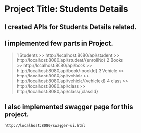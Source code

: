 # Project Title: Students Details

## I created APIs for Students Details related.

## I implemented few parts in Project.
 > 1 Students
		>> http://localhost:8080/api/student
		>> http://localhost:8080/api/student/{enrollNo}
 > 2 Books  
		>> http://localhost:8080/api/book
		>> http://localhost:8080/api/book/{bookId}
 > 3 Vehicle
		>> http://localhost:8080/api/vehicle
		>> http://localhost:8080/api/vehicle/{vehicleId}
 > 4 class
		>> http://localhost:8080/api/class
		>> http://localhost:8080/api/class/{classId}
		
## I also implemented swagger page for this project.
	http://localhost:8080/swagger-ui.html

